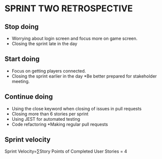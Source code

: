 # SPRINT TWO RETROSPECTIVE

## Stop doing

* Worrying about login screen and focus more on game screen. 
* Closing the sprint late in the day

## Start doing

* Focus on getting players connected.
* Closing the sprint earlier in the day
*Be better prepared for stakeholder meeting. 

## Continue doing

* Using the close keyword when closing of issues in pull requests
* Closing more than 6 stories per sprint
* Using JEST for automated testing
* Code refactoring
*Making regular pull requests

## Sprint velocity
Sprint Velocity=∑Story Points of Completed User Stories = 4